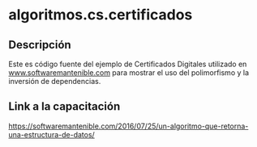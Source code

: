# algoritmos.cs.certificados

## Descripción
Este es código fuente del ejemplo de Certificados Digitales utilizado en www.softwaremantenible.com para mostrar el uso del polimorfismo y la inversión de dependencias.

## Link a la capacitación
https://softwaremantenible.com/2016/07/25/un-algoritmo-que-retorna-una-estructura-de-datos/
